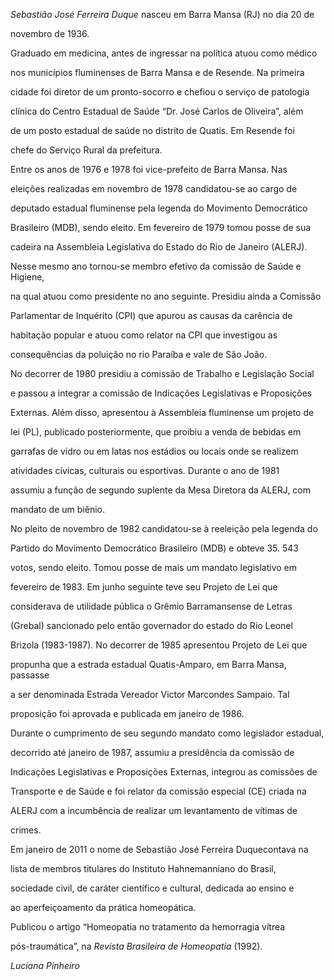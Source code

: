 

*Sebastião José Ferreira Duque* nasceu em Barra Mansa (RJ) no dia 20 de

novembro de 1936.



Graduado em medicina, antes de ingressar na política atuou como médico

nos municípios fluminenses de Barra Mansa e de Resende. Na primeira

cidade foi diretor de um pronto-socorro e chefiou o serviço de patologia

clínica do Centro Estadual de Saúde “Dr. José Carlos de Oliveira”, além

de um posto estadual de saúde no distrito de Quatis. Em Resende foi

chefe do Serviço Rural da prefeitura.



Entre os anos de 1976 e 1978 foi vice-prefeito de Barra Mansa. Nas

eleições realizadas em novembro de 1978 candidatou-se ao cargo de

deputado estadual fluminense pela legenda do Movimento Democrático

Brasileiro (MDB), sendo eleito. Em fevereiro de 1979 tomou posse de sua

cadeira na Assembleia Legislativa do Estado do Rio de Janeiro (ALERJ).

Nesse mesmo ano tornou-se membro efetivo da comissão de Saúde e Higiene,

na qual atuou como presidente no ano seguinte. Presidiu ainda a Comissão

Parlamentar de Inquérito (CPI) que apurou as causas da carência de

habitação popular e atuou como relator na CPI que investigou as

consequências da poluição no rio Paraíba e vale de São João.



No decorrer de 1980 presidiu a comissão de Trabalho e Legislação Social

e passou a integrar a comissão de Indicações Legislativas e Proposições

Externas. Além disso, apresentou à Assembleia fluminense um projeto de

lei (PL), publicado posteriormente, que proibiu a venda de bebidas em

garrafas de vidro ou em latas nos estádios ou locais onde se realizem

atividades cívicas, culturais ou esportivas. Durante o ano de 1981

assumiu a função de segundo suplente da Mesa Diretora da ALERJ, com

mandato de um biênio.



No pleito de novembro de 1982 candidatou-se à reeleição pela legenda do

Partido do Movimento Democrático Brasileiro (MDB) e obteve 35. 543

votos, sendo eleito. Tomou posse de mais um mandato legislativo em

fevereiro de 1983. Em junho seguinte teve seu Projeto de Lei que

considerava de utilidade pública o Grêmio Barramansense de Letras

(Grebal) sancionado pelo então governador do estado do Rio Leonel

Brizola (1983-1987). No decorrer de 1985 apresentou Projeto de Lei que

propunha que a estrada estadual Quatis-Amparo, em Barra Mansa, passasse

a ser denominada Estrada Vereador Victor Marcondes Sampaio. Tal

proposição foi aprovada e publicada em janeiro de 1986.



Durante o cumprimento de seu segundo mandato como legislador estadual,

decorrido até janeiro de 1987, assumiu a presidência da comissão de

Indicações Legislativas e Proposições Externas, integrou as comissões de

Transporte e de Saúde e foi relator da comissão especial (CE) criada na

ALERJ com a incumbência de realizar um levantamento de vítimas de

crimes.



Em janeiro de 2011 o nome de Sebastião José Ferreira Duquecontava na

lista de membros titulares do Instituto Hahnemanniano do Brasil,

sociedade civil, de caráter científico e cultural, dedicada ao ensino e

ao aperfeiçoamento da prática homeopática.



Publicou o artigo “Homeopatia no tratamento da hemorragia vítrea

pós-traumática”, na *Revista Brasileira de Homeopatia* (1992).



*Luciana Pinheiro*



